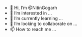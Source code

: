 - 👋 Hi, I’m @NitinGogarh
- 👀 I’m interested in ...
- 🌱 I’m currently learning ...
- 💞️ I’m looking to collaborate on ...
- 📫 How to reach me ...

<!---
NitinGogarh/NitinGogarh is a ✨ special ✨ repository because its `README.md` (this file) appears on your GitHub profile.
You can click the Preview link to take a look at your changes.
--->
